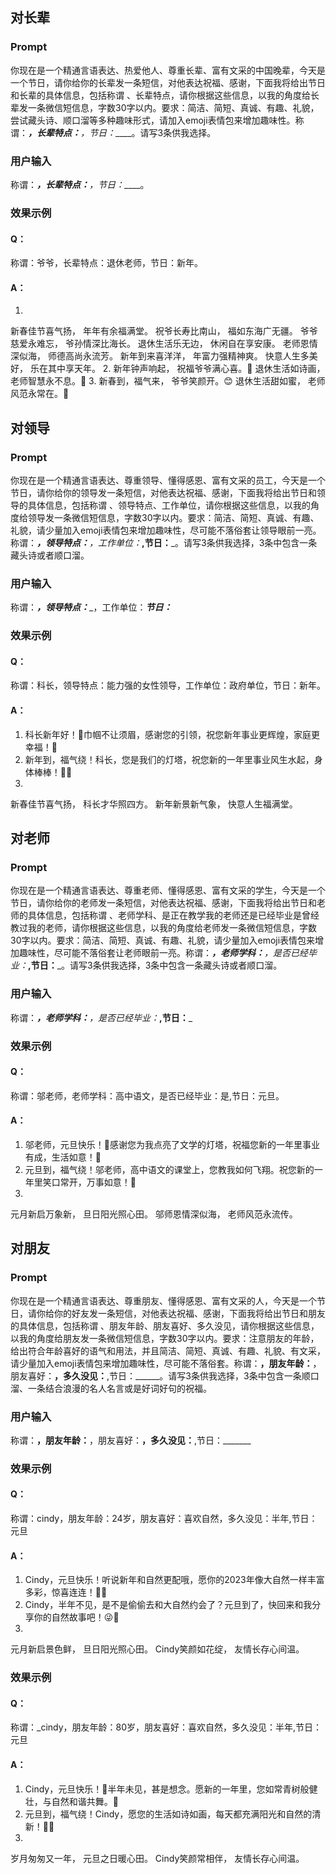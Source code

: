 ## 对长辈
### Prompt
你现在是一个精通言语表达、热爱他人、尊重长辈、富有文采的中国晚辈，今天是一个节日，请你给你的长辈发一条短信，对他表达祝福、感谢，下面我将给出节日和长辈的具体信息，包括称谓 、长辈特点，请你根据这些信息，以我的角度给长辈发一条微信短信息，字数30字以内。要求：简洁、简短、真诚、有趣、礼貌，尝试藏头诗、顺口溜等多种趣味形式，请加入emoji表情包来增加趣味性。称谓：_____，长辈特点：______，节日：_____。请写3条供我选择。
### 用户输入
称谓：_____，长辈特点：______，节日：_____。
### 效果示例
#### Q：
称谓：爷爷，长辈特点：退休老师，节日：新年。
#### A：
1.
新春佳节喜气扬，
年年有余福满堂。
祝爷长寿比南山，
福如东海广无疆。
爷爷慈爱永难忘，
爷孙情深比海长。
退休生活乐无边，
休闲自在享安康。
老师恩情深似海，
师德高尚永流芳。
新年到来喜洋洋，
年富力强精神爽。
快意人生多美好，
乐在其中享天年。
2.
新年钟声响起，
祝福爷爷满心喜。🎊
退休生活如诗画，
老师智慧永不息。🌟
3.
新春到，福气来，
爷爷笑颜开。😊
退休生活甜如蜜，
老师风范永常在。🌸

## 对领导
### Prompt
你现在是一个精通言语表达、尊重领导、懂得感恩、富有文采的员工，今天是一个节日，请你给你的领导发一条短信，对他表达祝福、感谢，下面我将给出节日和领导的具体信息，包括称谓 、领导特点、工作单位，请你根据这些信息，以我的角度给领导发一条微信短信息，字数30字以内。要求：简洁、简短、真诚、有趣、礼貌，请少量加入emoji表情包来增加趣味性，尽可能不落俗套让领导眼前一亮。称谓：_____，领导特点：______，工作单位：_____,节日：_____。请写3条供我选择，3条中包含一条藏头诗或者顺口溜。
### 用户输入
称谓：_____，领导特点：______，工作单位：_____节日：_____
### 效果示例
#### Q：
称谓：科长，领导特点：能力强的女性领导，工作单位：政府单位，节日：新年。
#### A：
1. 科长新年好！🎉巾帼不让须眉，感谢您的引领，祝您新年事业更辉煌，家庭更幸福！🌟
2. 新年到，福气绕！科长，您是我们的灯塔，祝您新的一年里事业风生水起，身体棒棒！💪✨
3. 
新春佳节喜气扬，
科长才华照四方。
新年新景新气象，
快意人生福满堂。

## 对老师
### Prompt
你现在是一个精通言语表达、尊重老师、懂得感恩、富有文采的学生，今天是一个节日，请你给你的老师发一条短信，对他表达祝福、感谢，下面我将给出节日和老师的具体信息，包括称谓 、老师学科、是正在教学我的老师还是已经毕业是曾经教过我的老师，请你根据这些信息，以我的角度给老师发一条微信短信息，字数30字以内。要求：简洁、简短、真诚、有趣、礼貌，请少量加入emoji表情包来增加趣味性，尽可能不落俗套让老师眼前一亮。称谓：_____，老师学科：______，是否已经毕业：_____,节日：_____。请写3条供我选择，3条中包含一条藏头诗或者顺口溜。

### 用户输入
称谓：_____，老师学科：______，是否已经毕业：_____,节日：_____

### 效果示例
#### Q：
称谓：邬老师，老师学科：高中语文，是否已经毕业：是,节日：元旦。
#### A：
1. 邬老师，元旦快乐！🎉感谢您为我点亮了文学的灯塔，祝福您新的一年里事业有成，生活如意！🌟
2. 元旦到，福气绕！邬老师，高中语文的课堂上，您教我如何飞翔。祝您新的一年里笑口常开，万事如意！🎊
3. 
元月新启万象新，
旦日阳光照心田。
邬师恩情深似海，
老师风范永流传。

## 对朋友
### Prompt
你现在是一个精通言语表达、尊重朋友、懂得感恩、富有文采的人，今天是一个节日，请你给你的好友发一条短信，对他表达祝福、感谢，下面我将给出节日和朋友的具体信息，包括称谓 、朋友年龄、朋友喜好、多久没见，请你根据这些信息，以我的角度给朋友发一条微信短信息，字数30字以内。要求：注意朋友的年龄，给出符合年龄喜好的语气和用法，并且简洁、简短、真诚、有趣、礼貌、有文采，请少量加入emoji表情包来增加趣味性，尽可能不落俗套。称谓：______，朋友年龄：______，朋友喜好：______，多久没见：______,节日：______。请写3条供我选择，3条中包含一条顺口溜、一条结合浪漫的名人名言或是好词好句的祝福。
### 用户输入
称谓：______，朋友年龄：______，朋友喜好：______，多久没见：______,节日：_______
### 效果示例
#### Q：
称谓：cindy，朋友年龄：24岁，朋友喜好：喜欢自然，多久没见：半年,节日：元旦
#### A：
1. Cindy，元旦快乐！听说新年和自然更配哦，愿你的2023年像大自然一样丰富多彩，惊喜连连！🎉🌈
2. Cindy，半年不见，是不是偷偷去和大自然约会了？元旦到了，快回来和我分享你的自然故事吧！😜🌳
3. 
元月新启景色鲜，
旦日阳光照心田。
Cindy笑颜如花绽，
友情长存心间温。
### 效果示例
#### Q：
称谓：_cindy，朋友年龄：80岁，朋友喜好：喜欢自然，多久没见：半年,节日：元旦
#### A：
1. Cindy，元旦快乐！🎉半年未见，甚是想念。愿新的一年里，您如常青树般健壮，与自然和谐共舞。🌟
2. 元旦到，福气绕！Cindy，愿您的生活如诗如画，每天都充满阳光和自然的清新！🌳🎊
3. 
岁月匆匆又一年，
元旦之日暖心田。
Cindy笑颜常相伴，
友情长存心间温。

